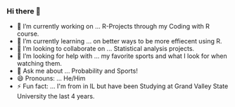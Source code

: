 ### Hi there 👋

- 🔭 I’m currently working on ... R-Projects through my Coding with R course.
- 🌱 I’m currently learning ... on better ways to be more effiecent using R.
- 👯 I’m looking to collaborate on ... Statistical analysis projects.
- 🤔 I’m looking for help with ... my favorite sports and what I look for when watching them.
- 💬 Ask me about ... Probability and Sports!
- 😄 Pronouns: ... He/Him
- ⚡ Fun fact: ... I'm from in IL but have been Studying at Grand Valley State University the last 4 years.


<!--
**JADunivan5/JADunivan5** is a ✨ _special_ ✨ repository because its `README.md` (this file) appears on your GitHub profile.

Here are some ideas to get you started:

###
